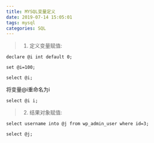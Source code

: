 ```yaml
---
title: MYSQL变量定义
date: 2019-07-14 15:05:01
tags: mysql
categories: SQL
---
```


> 1. 定义变量赋值:

    declare @i int default 0;

    set @i=100;

    select @i;

将变量@i重命名为i

    select @i i;

> 2. 结果对象赋值:

    select username into @j from wp_admin_user where id=3;

    select @j;

